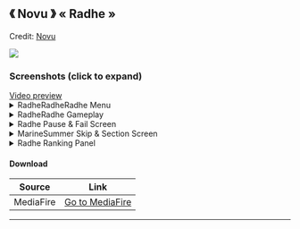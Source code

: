 ## 《 Novu 》  «  Radhe »
Credit: [Novu](https://osu.ppy.sh/users/17561095)

![]( https://i.imgur.com/dIZ16wN.png )

### Screenshots (click to expand)
<a href="https://www.youtube.com/watch?v=iIIfWIOTLl8&t=71s" target="_blank">
 Video preview
</a>

<details>
<summary>RadheRadheRadhe Menu</summary>
<img src="https://i.imgur.com/r643eJo.png" title="Menu Background">
<img src="https://i.imgur.com/FYofVM4.png" title="Song Select">
<img src="https://i.imgur.com/Zr8vdm8.png" title="Select Modes">
<img src="https://i.imgur.com/F0QLKaG.png" title="Mod Icons">
</details>

<details>
<summary>RadheRadhe Gameplay</summary>
<img src="https://i.imgur.com/Y8h6vQg.png" title="Gameplay circles">
<img src="https://i.imgur.com/wGkMQKn.png" title="Gameplay circles">
</details>

<details>
<summary>Radhe Pause & Fail Screen</summary>
<img src="https://i.imgur.com/RV1zxDf.png" title="Screen Pause">
<img src="https://i.imgur.com/PkT5tsQ.png" title="Screen Fail">
</details>

<details>
<summary>MarineSummer Skip & Section Screen</summary>
<img src="https://i.imgur.com/Xm2CQfw.png" title="Screen Skip">
<img src="https://i.imgur.com/WqjN4ub.png" title="Screen Pass">
<img src="https://i.imgur.com/JZwZE0U.png" title="Screen Fail">
</details>

<details>
<summary>Radhe Ranking Panel</summary>
<img src="https://i.imgur.com/jNIJzc2.png" title="Ranking Panel">
<img src="https://i.imgur.com/1czkSjD.png" title="Ranking Panel">
</details>

#### Download
Source|Link|
|---|---|
|MediaFire|[Go to MediaFire](https://www.mediafire.com/file/wgxmzdat4hmkx3j/-_%25E3%2580%258A_E_%25E3%2580%258B_%25C2%25AB_Radhe_V1.1_-_LITE_%25C2%25BB_-.osk/file)|

___
